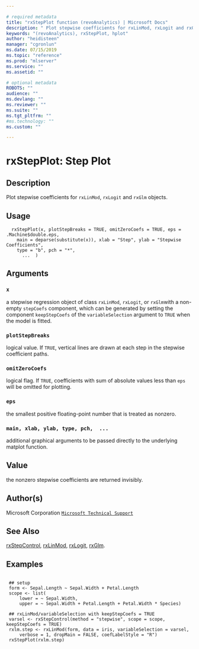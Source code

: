 ```yaml
--- 

# required metadata 
title: "rxStepPlot function (revoAnalytics) | Microsoft Docs" 
description: " Plot stepwise coefficients for rxLinMod, rxLogit and rxGlm objects. " 
keywords: "(revoAnalytics), rxStepPlot, hplot" 
author: "heidisteen" 
manager: "cgronlun" 
ms.date: 07/15/2019
ms.topic: "reference" 
ms.prod: "mlserver" 
ms.service: "" 
ms.assetid: "" 

# optional metadata 
ROBOTS: "" 
audience: "" 
ms.devlang: "" 
ms.reviewer: "" 
ms.suite: "" 
ms.tgt_pltfrm: "" 
#ms.technology: "" 
ms.custom: "" 

--- 
```



 # rxStepPlot: Step Plot 
 ## Description

Plot stepwise coefficients for `rxLinMod`, `rxLogit` and `rxGlm` objects.


 ## Usage

```   
  rxStepPlot(x, plotStepBreaks = TRUE, omitZeroCoefs = TRUE, eps = .Machine$double.eps, 
    main = deparse(substitute(x)), xlab = "Step", ylab = "Stepwise Coefficients", 
    type = "b", pch = "*",
      ...  )

```

 ## Arguments



 ### `x`
  a stepwise regression object of class `rxLinMod`, `rxLogit`, or `rxGlm`with a non-empty `stepCoefs` component, which can be generated by setting the component `keepStepCoefs` of the `variableSelection` argument to `TRUE` when the model is fitted. 



 ### `plotStepBreaks`
  logical value. If `TRUE`, vertical lines are drawn at each step in the stepwise coefficient paths. 



 ### `omitZeroCoefs`
  logical flag. If `TRUE`, coefficients with sum of absolute values less than `eps` will be omitted for plotting. 



 ### `eps`
  the smallest positive floating-point number that is treated as nonzero. 



 ### `main, xlab, ylab, type, pch,  ...`
  additional graphical arguments to be passed directly to the underlying matplot function. 



 ## Value

the nonzero stepwise coefficients are returned invisibly.

 ## Author(s)
 Microsoft Corporation [`Microsoft Technical Support`](https://go.microsoft.com/fwlink/?LinkID=698556&clcid=0x409)


 ## See Also

[rxStepControl](rxStepControl.md),
[rxLinMod](rxLinMod.md),
[rxLogit](rxLogit.md),
[rxGlm](rxGLM.md).

 ## Examples

 ```

  ## setup
  form <- Sepal.Length ~ Sepal.Width + Petal.Length
  scope <- list(
      lower = ~ Sepal.Width,
      upper = ~ Sepal.Width + Petal.Length + Petal.Width * Species)

  ## rxLinMod/variableSelection with keepStepCoefs = TRUE
  varsel <- rxStepControl(method = "stepwise", scope = scope, keepStepCoefs = TRUE)
  rxlm.step <- rxLinMod(form, data = iris, variableSelection = varsel,
      verbose = 1, dropMain = FALSE, coefLabelStyle = "R")
  rxStepPlot(rxlm.step)
```


